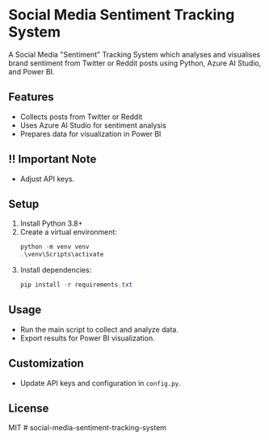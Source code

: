 # Social Media Sentiment Tracking System

A Social Media "Sentiment" Tracking System which analyses and visualises brand sentiment from Twitter or Reddit posts using Python, Azure AI Studio, and Power BI.

## Features
- Collects posts from Twitter or Reddit
- Uses Azure AI Studio for sentiment analysis
- Prepares data for visualization in Power BI

## !! Important Note
- Adjust API keys.

## Setup
1. Install Python 3.8+
2. Create a virtual environment:
   ```powershell
   python -m venv venv
   .\venv\Scripts\activate
   ```
3. Install dependencies:
   ```powershell
   pip install -r requirements.txt
   ```

## Usage
- Run the main script to collect and analyze data.
- Export results for Power BI visualization.

## Customization
- Update API keys and configuration in `config.py`.

## License
MIT
#   s o c i a l - m e d i a - s e n t i m e n t - t r a c k i n g - s y s t e m  
 